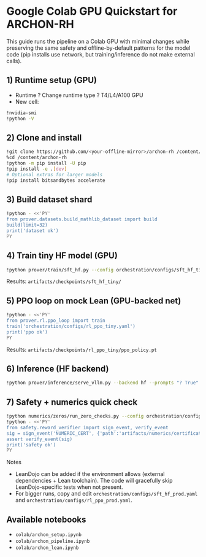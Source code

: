 # Google Colab GPU Quickstart for ARCHON-RH

This guide runs the pipeline on a Colab GPU with minimal changes while preserving the same safety and offline-by-default patterns for the model code (pip installs use network, but training/inference do not make external calls).

## 1) Runtime setup (GPU)
- Runtime ? Change runtime type ? T4/L4/A100 GPU
- New cell:

```bash
!nvidia-smi
!python -V
```

## 2) Clone and install

```bash
!git clone https://github.com/<your-offline-mirror>/archon-rh /content/archon-rh
%cd /content/archon-rh
!python -m pip install -U pip
!pip install -e .[dev]
# Optional extras for larger models
!pip install bitsandbytes accelerate
```

## 3) Build dataset shard

```bash
!python - <<'PY'
from prover.datasets.build_mathlib_dataset import build
build(limit=32)
print('dataset ok')
PY
```

## 4) Train tiny HF model (GPU)

```bash
!python prover/train/sft_hf.py --config orchestration/configs/sft_hf_tiny.yaml
```

Results: `artifacts/checkpoints/sft_hf_tiny/`

## 5) PPO loop on mock Lean (GPU-backed net)

```bash
!python - <<'PY'
from prover.rl.ppo_loop import train
train('orchestration/configs/rl_ppo_tiny.yaml')
print('ppo ok')
PY
```

Results: `artifacts/checkpoints/rl_ppo_tiny/ppo_policy.pt`

## 6) Inference (HF backend)

```bash
!python prover/inference/serve_vllm.py --backend hf --prompts "? True"
```

## 7) Safety + numerics quick check

```bash
!python numerics/zeros/run_zero_checks.py --config orchestration/configs/numeric_verify.yaml
!python - <<'PY'
from safety.reward_verifier import sign_event, verify_event
sig = sign_event('NUMERIC_CERT', {'path':'artifacts/numerics/certificates.json'})
assert verify_event(sig)
print('safety ok')
PY
```

Notes
- LeanDojo can be added if the environment allows (external dependencies + Lean toolchain). The code will gracefully skip LeanDojo-specific tests when not present.
- For bigger runs, copy and edit `orchestration/configs/sft_hf_prod.yaml` and `orchestration/configs/rl_ppo_prod.yaml`.

## Available notebooks
- `colab/archon_setup.ipynb`
- `colab/archon_pipeline.ipynb`
- `colab/archon_lean.ipynb`

